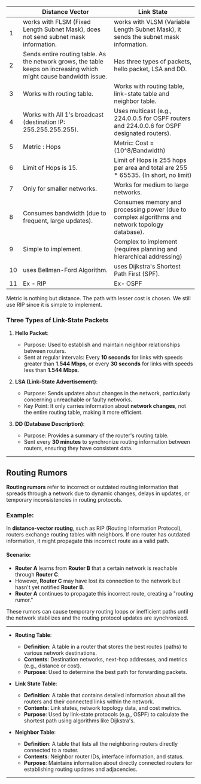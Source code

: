 
|     | Distance Vector                                                                                                    | Link State                                                                                      |
| --- | ------------------------------------------------------------------------------------------------------------------ | ----------------------------------------------------------------------------------------------- |
| 1   | works with FLSM (Fixed Length Subnet Mask), does not send subnet mask information.                                 | works with VLSM (Variable Length Subnet Mask), it sends the subnet mask information.            |
| 2   | Sends entire routing table. As the network grows, the table keeps on increasing which might cause bandwidth issue. | Has three types of packets, hello packet, LSA and DD.                                           |
| 3   | Works with routing table.                                                                                          | Works with routing table, link-state table and neighbor table.                                  |
| 4   | Works with All 1's broadcast (destination IP: 255.255.255.255).                                                    | Uses multicast (e.g., 224.0.0.5 for OSPF routers and 224.0.0.6 for OSPF designated routers).    |
| 5   | Metric : Hops                                                                                                      | Metric: Cost = (10^8/Bandwidth)                                                                 |
| 6   | Limit of Hops is 15.                                                                                               | Limit of Hops is 255 hops per area and total are 255 * 65535. (In short, no limit)              |
| 7   | Only for smaller networks.                                                                                         | Works for medium to large networks.                                                             |
| 8   | Consumes bandwidth (due to frequent, large updates).                                                               | Consumes memory and processing power (due to complex algorithms and network topology database). |
| 9   | Simple to implement.                                                                                               | Complex to implement (requires planning and hierarchical addressing)                            |
| 10  | uses Bellman-Ford Algorithm.                                                                                       | uses Dijkstra's Shortest Path First (SPF).                                                      |
| 11  | Ex - RIP                                                                                                           | Ex- OSPF                                                                                        |
Metric is nothing but distance.
The path with lesser cost is chosen.
We still use RIP since it is simple to implement.

### **Three Types of Link-State Packets**

1. **Hello Packet**:
    
    - Purpose: Used to establish and maintain neighbor relationships between routers.
    - Sent at regular intervals: Every **10 seconds** for links with speeds greater than **1.544 Mbps**, or every **30 seconds** for links with speeds less than **1.544 Mbps**.
2. **LSA (Link-State Advertisement)**:
    
    - Purpose: Sends updates about changes in the network, particularly concerning unreachable or faulty networks.
    - Key Point: It only carries information about **network changes**, not the entire routing table, making it more efficient.
3. **DD (Database Description)**:
    
    - Purpose: Provides a summary of the router's routing table.
    - Sent every **30 minutes** to synchronize routing information between routers, ensuring they have consistent data.

---

## **Routing Rumors**
**Routing rumors** refer to incorrect or outdated routing information that spreads through a network due to dynamic changes, delays in updates, or temporary inconsistencies in routing protocols.
### Example:

In **distance-vector routing**, such as RIP (Routing Information Protocol), routers exchange routing tables with neighbors. If one router has outdated information, it might propagate this incorrect route as a valid path.
#### Scenario:
- **Router A** learns from **Router B** that a certain network is reachable through **Router C**.
- However, **Router C** may have lost its connection to the network but hasn't yet notified **Router B**.
- **Router A** continues to propagate this incorrect route, creating a "routing rumor."

These rumors can cause temporary routing loops or inefficient paths until the network stabilizes and the routing protocol updates are synchronized.

---
- **Routing Table**:
    - **Definition**: A table in a router that stores the best routes (paths) to various network destinations.
    - **Contents**: Destination networks, next-hop addresses, and metrics (e.g., distance or cost).
    - **Purpose**: Used to determine the best path for forwarding packets.

- **Link State Table**:
    - **Definition**: A table that contains detailed information about all the routers and their connected links within the network.
    - **Contents**: Link states, network topology data, and cost metrics.
    - **Purpose**: Used by link-state protocols (e.g., OSPF) to calculate the shortest path using algorithms like Dijkstra's.

- **Neighbor Table**:
    - **Definition**: A table that lists all the neighboring routers directly connected to a router.
    - **Contents**: Neighbor router IDs, interface information, and status.
    - **Purpose**: Maintains information about directly connected routers for establishing routing updates and adjacencies.
---